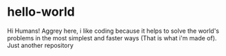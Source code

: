 # hello-world
Hi Humans!
Aggrey here, i like coding because it helps to solve the world's problems in the most simplest and faster ways (That is what i'm made of).
Just another repository
